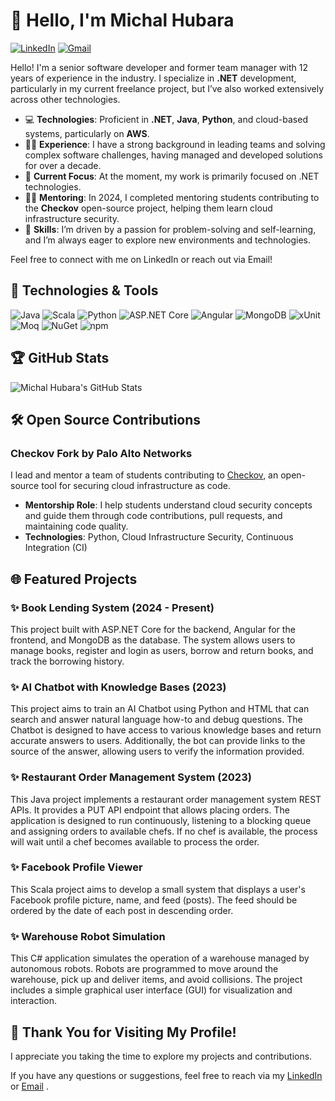 # 👋 Hello, I'm Michal Hubara

[![LinkedIn](https://img.shields.io/badge/LinkedIn-MichalHubara-blue)](https://www.linkedin.com/in/michal-hubara-77a6ab96/)
[![Gmail](https://img.shields.io/badge/Gmail-michalhu91@gmail.com-red)](mailto:michalhu91@gmail.com)

Hello! I'm a senior software developer and former team manager with 12 years of experience in the industry. I specialize in **.NET** development, particularly in my current freelance project, but I’ve also worked extensively across other technologies.

- 💻 **Technologies**: Proficient in **.NET**, **Java**, **Python**, and cloud-based systems, particularly on **AWS**.
- 👨‍💼 **Experience**: I have a strong background in leading teams and solving complex software challenges, having managed and developed solutions for over a decade.
- 🔧 **Current Focus**: At the moment, my work is primarily focused on .NET technologies.
- 👩‍🏫 **Mentoring**: In 2024, I completed mentoring students contributing to the **Checkov** open-source project, helping them learn cloud infrastructure security.
- 🚀 **Skills**: I’m driven by a passion for problem-solving and self-learning, and I’m always eager to explore new environments and technologies.

Feel free to connect with me on LinkedIn or reach out via Email!


## 🔧 Technologies & Tools

![Java](https://img.shields.io/badge/-Java-555555?style=flat&logo=java&logoColor=white)
![Scala](https://img.shields.io/badge/-Scala-555555?style=flat&logo=scala&logoColor=white)
![Python](https://img.shields.io/badge/-Python-555555?style=flat&logo=python&logoColor=white)
![ASP.NET Core](https://img.shields.io/badge/-ASP.NET%20Core-555555?style=flat&logo=dotnet&logoColor=white)
![Angular](https://img.shields.io/badge/-Angular-555555?style=flat&logo=angular&logoColor=white)
![MongoDB](https://img.shields.io/badge/-MongoDB-555555?style=flat&logo=mongodb&logoColor=white)
![xUnit](https://img.shields.io/badge/-xUnit-555555?style=flat&logo=.net&logoColor=white)
![Moq](https://img.shields.io/badge/-Moq-555555?style=flat&logo=moq&logoColor=white)
![NuGet](https://img.shields.io/badge/-NuGet-555555?style=flat&logo=nuget&logoColor=white)
![npm](https://img.shields.io/badge/-npm-555555?style=flat&logo=npm&logoColor=white)



## 🏆 GitHub Stats

![Michal Hubara's GitHub Stats](https://github-readme-stats.vercel.app/api?username=michalhubara&show_icons=true)

## 🛠 Open Source Contributions

### Checkov Fork by Palo Alto Networks
I lead and mentor a team of students contributing to [Checkov](https://github.com/bridgecrewio/checkov), an open-source tool for securing cloud infrastructure as code.

- **Mentorship Role**: I help students understand cloud security concepts and guide them through code contributions, pull requests, and maintaining code quality.
- **Technologies**: Python, Cloud Infrastructure Security, Continuous Integration (CI)



## 🌐 Featured Projects

### ✨ Book Lending System (2024 - Present)
<!---
[![Book Lending System](https://github-readme-stats.vercel.app/api/pin/?username=yourusername&repo=book-lending-system)](https://github.com/yourusername/book-lending-system)
--->
This project built with ASP.NET Core for the backend, Angular for the frontend, and MongoDB as the database. The system allows users to manage books, register and login as users, borrow and return books, and track the borrowing history.

### ✨ AI Chatbot with Knowledge Bases (2023)
<!---
[![ChatGPT](https://github-readme-stats.vercel.app/api/pin/?username=michalhubara&repo=chatgpt)](https://github.com/michalhubara/chatgpt)
--->
This project aims to train an AI Chatbot using Python and HTML that can search and answer natural language how-to and debug questions. The Chatbot is designed to have access to various knowledge bases and return accurate answers to users. Additionally, the bot can provide links to the source of the answer, allowing users to verify the information provided.

### ✨ Restaurant Order Management System (2023)
<!---
[![Restaurant](https://github-readme-stats.vercel.app/api/pin/?username=michalhubara&repo=restserver)](https://github.com/michalhubara/restserver)
--->
This Java project implements a restaurant order management system REST APIs. It provides a PUT API endpoint that allows placing orders. The application is designed to run continuously, listening to a blocking queue and assigning orders to available chefs. If no chef is available, the process will wait until a chef becomes available to process the order.

### ✨ Facebook Profile Viewer
<!---
[![Facebook](https://github-readme-stats.vercel.app/api/pin/?username=michalhubara&repo=facebook)](https://github.com/michalhubara/facebook)
--->
This Scala project aims to develop a small system that displays a user's Facebook profile picture, name, and feed (posts). The feed should be ordered by the date of each post in descending order.

### ✨ Warehouse Robot Simulation
<!---
[![WiseWay](https://github-readme-stats.vercel.app/api/pin/?username=michalhubara&repo=wiseway)](https://github.com/michalhubara/wiseway)
--->
This C# application simulates the operation of a warehouse managed by autonomous robots. Robots are programmed to move around the warehouse, pick up and deliver items, and avoid collisions. The project includes a simple graphical user interface (GUI) for visualization and interaction.

## 🎉 Thank You for Visiting My Profile!

I appreciate you taking the time to explore my projects and contributions.

If you have any questions or suggestions, feel free to reach via my [LinkedIn](https://www.linkedin.com/in/michal-hubara-77a6ab96/) or [Email](mailto:michalhu91@gmail.com) .

<!---
michalhubara/michalhubara is a ✨ special ✨ repository because its `README.md` (this file) appears on your GitHub profile.
You can click the Preview link to take a look at your changes.
--->
